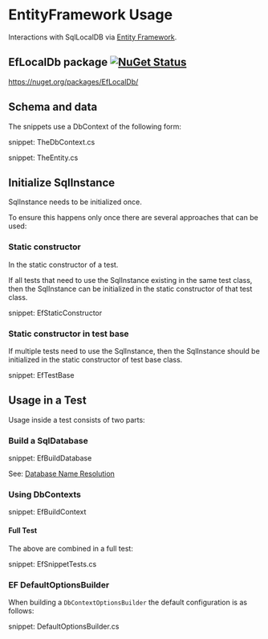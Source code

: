 # EntityFramework Usage

Interactions with SqlLocalDB via [Entity Framework](https://docs.microsoft.com/en-us/ef/core/).


## EfLocalDb package [![NuGet Status](http://img.shields.io/nuget/v/EfLocalDb.svg)](https://www.nuget.org/packages/EfLocalDb/)

https://nuget.org/packages/EfLocalDb/


## Schema and data

The snippets use a DbContext of the following form:

snippet: TheDbContext.cs

snippet: TheEntity.cs


## Initialize SqlInstance

SqlInstance needs to be initialized once.

To ensure this happens only once there are several approaches that can be used:


### Static constructor

In the static constructor of a test.

If all tests that need to use the SqlInstance existing in the same test class, then the SqlInstance can be initialized in the static constructor of that test class.

snippet: EfStaticConstructor


### Static constructor in test base

If multiple tests need to use the SqlInstance, then the SqlInstance should be initialized in the static constructor of test base class.

snippet: EfTestBase


## Usage in a Test

Usage inside a test consists of two parts:


### Build a SqlDatabase

snippet: EfBuildDatabase

See: [Database Name Resolution](/pages/directory-and-name-resolution.md#database-name-resolution)


### Using DbContexts

snippet: EfBuildContext


#### Full Test

The above are combined in a full test:

snippet: EfSnippetTests.cs


### EF DefaultOptionsBuilder

When building a `DbContextOptionsBuilder` the default configuration is as follows:

snippet: DefaultOptionsBuilder.cs